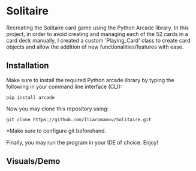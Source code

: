 # Solitaire

Recreating the Solitaire card game using the Python Arcade library. In this project, in order to avoid creating and managing each of the 52 cards in a card deck manually, I created a custom 'Playing_Card' class to create card objects and allow the addition of new functionalities/features with ease.

## Installation
Make sure to install the required Python arcade library by typing the following in your command line interface (CLI):

    pip install arcade


Now you may clone this repository using:

    git clone https://github.com/Iliaromanov/Solitaire.git

*Make sure to configure git beforehand.


Finally, you may run the program in your IDE of choice. Enjoy!


## Visuals/Demo


